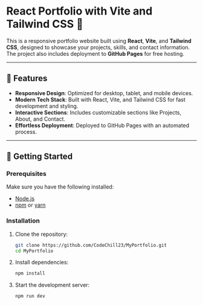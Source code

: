 # React Portfolio with Vite and Tailwind CSS 🚀

This is a responsive portfolio website built using **React**, **Vite**, and **Tailwind CSS**, designed to showcase your projects, skills, and contact information. The project also includes deployment to **GitHub Pages** for free hosting.

---

## 🌟 Features

- **Responsive Design**: Optimized for desktop, tablet, and mobile devices.
- **Modern Tech Stack**: Built with React, Vite, and Tailwind CSS for fast development and styling.
- **Interactive Sections**: Includes customizable sections like Projects, About, and Contact.
- **Effortless Deployment**: Deployed to GitHub Pages with an automated process.

---

## 🚀 Getting Started

### Prerequisites

Make sure you have the following installed:

- [Node.js](https://nodejs.org/)
- [npm](https://www.npmjs.com/) or [yarn](https://yarnpkg.com/)

### Installation

1. Clone the repository:

   ```bash
   git clone https://github.com/CodeChill23/MyPortfolio.git
   cd MyPortfolio
   
2. Install dependencies:

   ```bash
   npm install

3. Start the development server:

   ```bash
   npm run dev


